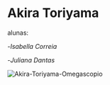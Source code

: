 # Akira Toriyama

alunas: 

-*Isabella Correia*

-*Juliana Dantas*



![Akira-Toriyama-Omegascopio](https://github.com/user-attachments/assets/f3b29c6f-c1f5-4aae-8588-d622559f4b77)




